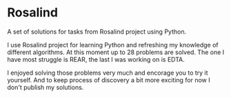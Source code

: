 Rosalind
========

A set of solutions for tasks from Rosalind project using Python.

I use Rosalind project for learning Python and refreshing my knowledge of 
different algorithms. At this moment up to 28 problems are solved. The 
one I have most struggle is REAR, the last I was working on is EDTA.

I enjoyed solving those problems very much and encorage you to try it 
yourself. And to keep process of discovery a bit more exciting for now I 
don't publish my solutions.
